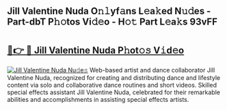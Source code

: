 ## Jill Valentine Nuda O𝚗𝚕yf𝚊ns L𝚎a𝚔ed N𝚞𝚍es - Part-dbT P𝚑𝚘tos Vi𝚍𝚎o - H𝚘𝚝 Part L𝚎a𝚔s 93vFF

# <h2><a href="http://kf2m2za.oniu.top/?m=Jill+Valentine+Nuda">🔗👉 🔴 Jill Valentine Nuda P𝚑ot𝚘𝚜 V𝚒d𝚎o</a></h2>

[![Jill Valentine Nuda Nu𝚍e𝚜](https://i.imgur.com/0qMVB7G.gif)](http://kf2m2za.oniu.top/?m=Jill+Valentine+Nuda)
Web-based artist and dance collaborator Jill Valentine Nuda, recognized for creating and distributing dance and lifestyle content via solo and collaborative dance routines and short videos. Skilled special effects assistant Jill Valentine Nuda, celebrated for their remarkable abilities and accomplishments in assisting special effects artists.  
